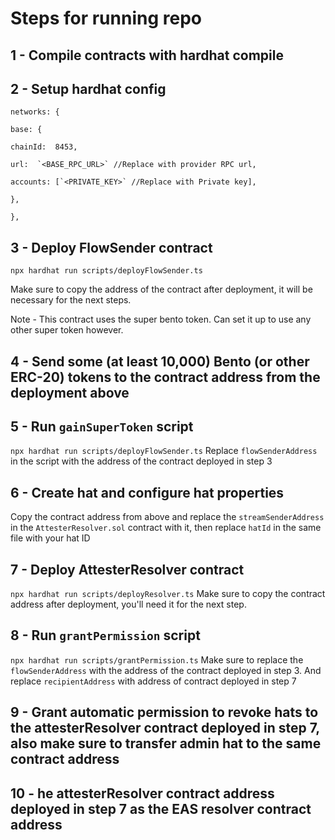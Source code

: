 # Steps for running repo

## 1 - Compile contracts with hardhat compile

## 2 - Setup hardhat config

```
networks: {

base: {

chainId:  8453,

url:  `<BASE_RPC_URL>` //Replace with provider RPC url,

accounts: [`<PRIVATE_KEY>` //Replace with Private key],

},

},
```

## 3 - Deploy FlowSender contract

    npx hardhat run scripts/deployFlowSender.ts

Make sure to copy the address of the contract after deployment, it will be necessary for the next steps.

Note - This contract uses the super bento token. Can set it up to use any other super token however.

## 4 - Send some (at least 10,000) Bento (or other ERC-20) tokens to the contract address from the deployment above

## 5 - Run `gainSuperToken` script

`npx hardhat run scripts/deployFlowSender.ts`
Replace `flowSenderAddress` in the script with the address of the contract deployed in step 3

## 6 - Create hat and configure hat properties

Copy the contract address from above and replace the `streamSenderAddress` in the `AttesterResolver.sol` contract with it, then replace `hatId` in the same file with your hat ID

## 7 - Deploy AttesterResolver contract

`npx hardhat run scripts/deployResolver.ts`
Make sure to copy the contract address after deployment, you'll need it for the next step.

## 8 - Run `grantPermission` script

`npx hardhat run scripts/grantPermission.ts`
Make sure to replace the `flowSenderAddress` with the address of the contract deployed in step 3. And replace `recipientAddress` with address of contract deployed in step 7

## 9 - Grant automatic permission to revoke hats to the attesterResolver contract deployed in step 7, also make sure to transfer admin hat to the same contract address

## 10 - he attesterResolver contract address deployed in step 7 as the EAS resolver contract address
